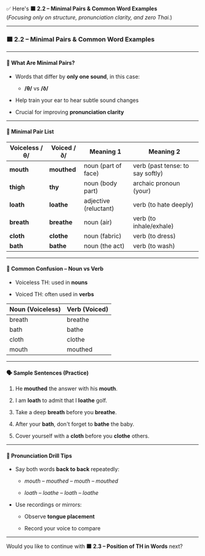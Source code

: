 ✅ Here's **🟧 2.2 – Minimal Pairs & Common Word Examples**  
(_Focusing only on structure, pronunciation clarity, and zero Thai._)

---

### 🟧 2.2 – Minimal Pairs & Common Word Examples

---

#### 🎯 What Are Minimal Pairs?

- Words that differ by **only one sound**, in this case:
    
    - **/θ/** vs **/ð/**
        
- Help train your ear to hear subtle sound changes
    
- Crucial for improving **pronunciation clarity**
    

---

#### 🔄 Minimal Pair List

|Voiceless /θ/|Voiced /ð/|Meaning 1|Meaning 2|
|---|---|---|---|
|**mouth**|**mouthed**|noun (part of face)|verb (past tense: to say softly)|
|**thigh**|**thy**|noun (body part)|archaic pronoun (your)|
|**loath**|**loathe**|adjective (reluctant)|verb (to hate deeply)|
|**breath**|**breathe**|noun (air)|verb (to inhale/exhale)|
|**cloth**|**clothe**|noun (fabric)|verb (to dress)|
|**bath**|**bathe**|noun (the act)|verb (to wash)|

---

#### 🧪 Common Confusion – Noun vs Verb

- Voiceless TH: used in **nouns**
    
- Voiced TH: often used in **verbs**
    

|Noun (Voiceless)|Verb (Voiced)|
|---|---|
|breath|breathe|
|bath|bathe|
|cloth|clothe|
|mouth|mouthed|

---

#### 🗣 Sample Sentences (Practice)

1. He **mouthed** the answer with his **mouth**.
    
2. I am **loath** to admit that I **loathe** golf.
    
3. Take a deep **breath** before you **breathe**.
    
4. After your **bath**, don't forget to **bathe** the baby.
    
5. Cover yourself with a **cloth** before you **clothe** others.
    

---

#### 🧩 Pronunciation Drill Tips

- Say both words **back to back** repeatedly:
    
    - _mouth – mouthed – mouth – mouthed_
        
    - _loath – loathe – loath – loathe_
        
- Use recordings or mirrors:
    
    - Observe **tongue placement**
        
    - Record your voice to compare
        

---

Would you like to continue with **🟧 2.3 – Position of TH in Words** next?